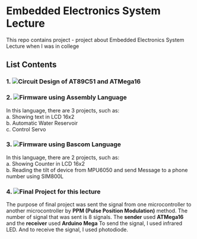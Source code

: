 # Embedded Electronics System Lecture
This repo contains project - project about Embedded Electronics System Lecture when I was in college

## List Contents
### 1. ![Circuit Design of AT89C51 and ATMega16](https://github.com/andre-fajar-n/embedded-electronics-system/tree/master/circuit_design)

### 2. ![Firmware using Assembly Language](https://github.com/andre-fajar-n/embedded-electronics-system/tree/master/assembly_language)
In this language, there are 3 projects, such as: </br>
a. Showing text in LCD 16x2</br>
b. Automatic Water Reservoir</br>
c. Control Servo</br>

### 3. ![Firmware using Bascom Language](https://github.com/andre-fajar-n/embedded-electronics-system/tree/master/bascom_language)
In this language, there are 2 projects, such as: </br>
a. Showing Counter in LCD 16x2</br>
b. Reading the tilt of device from MPU6050 and send Message to a phone number using SIM800L</br>

### 4. ![Final Project for this lecture](https://github.com/andre-fajar-n/embedded-electronics-system/tree/master/pulse_position_modulation)
The purpose of final project was sent the signal from one microcontroller to another microcontroller by **PPM (Pulse Position Modulation)** method. The number of signal that was sent is 8 signals. The **sender** used **ATMega16** and the **receiver** used **Arduino Mega** To send the signal, I used infrared LED. And to receive the signal, I used photodiode.
